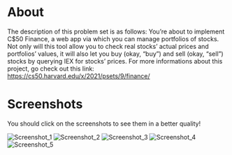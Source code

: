 # About
The description of this problem set is as follows: You’re about to implement C$50 Finance, a web app via which you can manage portfolios of stocks. 
Not only will this tool allow you to check real stocks’ actual prices and portfolios’ values, it will also let you buy (okay, “buy”) and sell (okay, “sell”) stocks by querying 
IEX for stocks’ prices. For more informations about this project, go check out this link: https://cs50.harvard.edu/x/2021/psets/9/finance/

# Screenshots
You should click on the screenshots to see them in a better quality!

![Screenshot_1](https://user-images.githubusercontent.com/83656997/147831030-8b49103b-dea1-4eed-9379-a509ea06b82b.png)
![Screenshot_2](https://user-images.githubusercontent.com/83656997/147831031-5d162b47-6002-4957-aa9a-6f4b91ed899e.png)
![Screenshot_3](https://user-images.githubusercontent.com/83656997/147831034-b456d84d-ad4d-4538-b660-7b475c0bcedd.png)
![Screenshot_4](https://user-images.githubusercontent.com/83656997/147831039-ca76fb39-19cc-41fb-9483-d7f8a06878a7.png)
![Screenshot_5](https://user-images.githubusercontent.com/83656997/147831040-c37b07da-e846-4576-8f64-c8d57ebb9d67.png)
